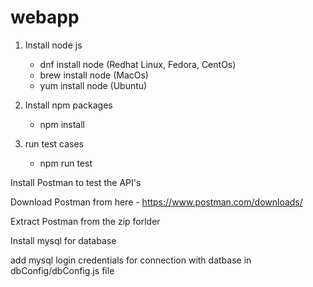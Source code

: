 # webapp

1. Install node js 
   - dnf install node (Redhat Linux, Fedora, CentOs)
   - brew install node (MacOs)
   - yum install node (Ubuntu)

2. Install npm packages 
   - npm install 

3. run test cases
   - npm run test
   
Install Postman to test the API's

Download Postman from here - https://www.postman.com/downloads/

Extract Postman from the zip forlder

Install mysql for database

add mysql login credentials for connection with datbase in dbConfig/dbConfig.js file
